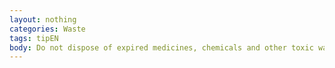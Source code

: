 ```yaml
---
layout: nothing
categories: Waste
tags: tipEN
body: Do not dispose of expired medicines, chemicals and other toxic waste by pouring them down the drain. They poison the bacteria that help purify wastewater and contribute to the deterioration of water quality and the environment.
---
```

